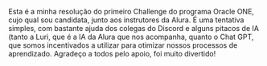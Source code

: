 Esta é a minha resolução do primeiro Challenge do programa Oracle ONE, cujo qual sou candidata, junto aos instrutores da Alura.
É uma tentativa simples, com bastante ajuda dos colegas do Discord e alguns pitacos de IA (tanto a Luri, que é a IA da Alura que nos acompanha, quanto o Chat GPT, que somos incentivados a utilizar para otimizar nossos processos de aprendizado.
Agradeço a todos pelo apoio, foi muito divertido!
